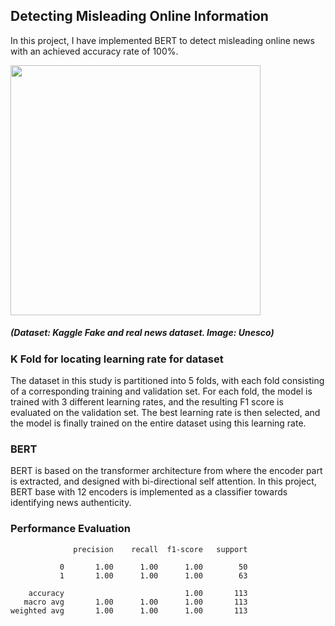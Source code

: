  ## Detecting Misleading Online Information

In this project, I have implemented BERT to detect misleading online news with an achieved accuracy rate of 100%.

<img src ="https://user-images.githubusercontent.com/21034990/229953675-f705a435-b895-4db5-9f77-e9ca185a0d73.png" width=400><br>
##### (Dataset: Kaggle Fake and real news dataset.  Image: Unesco) 

### K Fold for locating learning rate for dataset
The dataset in this study is partitioned into 5 folds, with each fold consisting of a corresponding training and validation set. For each fold, the model is trained with 3 different learning rates, and the resulting F1 score is evaluated on the validation set. The best learning rate is then selected, and the model is finally trained on the entire dataset using this learning rate.

### BERT  
BERT is based on the transformer architecture from where the encoder part is extracted, and designed with bi-directional self attention.  In this project, BERT base with 12 encoders is implemented as a classifier towards identifying news authenticity.

### Performance Evaluation
```
              precision    recall  f1-score   support

           0       1.00      1.00      1.00        50
           1       1.00      1.00      1.00        63

    accuracy                           1.00       113
   macro avg       1.00      1.00      1.00       113
weighted avg       1.00      1.00      1.00       113
```
